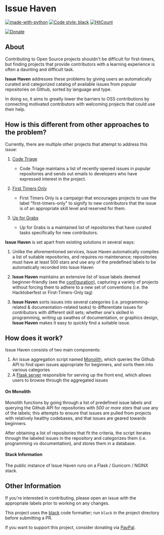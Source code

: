 Issue Haven
===========
[![made-with-python](https://img.shields.io/badge/Made%20with-Python-1f425f.svg)](https://www.python.org/)
[![Code style: black](https://img.shields.io/badge/code%20style-black-000000.svg)](https://github.com/ambv/black)
[![HitCount](http://hits.dwyl.io/MattAlp/IssueHaven.svg)](http://hits.dwyl.io/MattAlp/IssueHaven)

[![Donate](https://img.shields.io/badge/Donate-PayPal-green.svg)](https://www.paypal.me/MattAlp)


About
-----

Contributing to Open Source projects shouldn't be difficult for first-timers, but finding projects that provide contributors with a learning experience is often a daunting and difficult task.

**Issue Haven** addresses these problems by giving users an automatically curated and categorized catalog of available issues from popular repositories on Github, sorted by language and type.

In doing so, it aims to greatly lower the barriers to OSS contributions by connecting motivated contributors with welcoming projects that could use their help.

How is this different from other approaches to the problem?
-----------------------------------------------------------

Currently, there are multiple other projects that attempt to address this issue:
1. [Code Triage](https://www.codetriage.com/)
   * Code Triage maintains a list of recently opened issues in popular repositories and sends out emails to developers who have expressed interest in the project.

2. [First Timers Only](https://www.firsttimersonly.com/)
   * First Timers Only is a campaign that encourages projects to use the label "first-timers-only" to signify to new contributors that the issue is of an appropriate skill level and reserved for them.

3. [Up for Grabs](https://up-for-grabs.net/)
   * Up for Grabs is a maintained list of repositories that have curated tasks specifically for new contributors.
   
**Issue Haven** is set apart from existing solutions in several ways:

1. Unlike the aforementioned services, Issue Haven automatically compiles a list of suitable repositories, and requires no maintenance; repositories must have at least 500 stars and use any of the predefined labels to be automatically recorded into Issue Haven

2. **Issue Haven** maintains an extensive list of issue labels deemed beginner-friendly (see the [configuration](config.py)), capturing a variety of projects without forcing them to adhere to a new set of conventions (i.e. the Hacktoberfest or First-Timers-Only tag)

3. **Issue Haven** sorts issues into several categories (i.e. programming-related & documentation-related tasks) to differentiate issues for contributors with different skill sets; whether one's skilled in programming, writing up swathes of documentation, or graphics design, **Issue Haven** makes it easy to quickly find a suitable issue.

How does it work?
------ 
Issue Haven consists of two main components:

1. An issue aggregation script named [Monolith](project_tools/monolith.py), which queries the Github API to find open issues appropriate for beginners, and sorts them into various categories 
2. A [Flask server](server) responsible for serving up the front end, which allows users to browse through the aggregated issues

#### On Monolith 
Monolith functions by going through a list of predefined issue labels and querying the Github API for repositories with *500 or more stars* that use any of the labels; this attempts to ensure that issues are pulled from projects with relatively healthy codebases, and that issues are geared towards beginners.

After obtaining a list of repositories that fit the criteria, the script iterates through the labeled issues in the repository and categorizes them (i.e. programming vs documentation), and stores them in a database.

#### Stack Information
The public instance of Issue Haven runs on a Flask / Gunicorn / NGINX stack.

Other Information
-----------------

If you're interested in contributing, please open an issue with the appropriate labels prior to working on any changes.

This project uses the [black](https://github.com/ambv/black) code formatter; run ```black``` in the project directory before submitting a PR.

If you want to support this project, consider donating via [PayPal](https://paypal/me/MattAlp).
